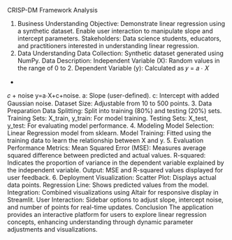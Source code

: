 CRISP-DM Framework Analysis
1. Business Understanding
Objective:
Demonstrate linear regression using a synthetic dataset.
Enable user interaction to manipulate slope and intercept parameters.
Stakeholders:
Data science students, educators, and practitioners interested in understanding linear regression.
2. Data Understanding
Data Collection:
Synthetic dataset generated using NumPy.
Data Description:
Independent Variable (X):
Random values in the range of 0 to 2.
Dependent Variable (y):
Calculated as 
𝑦
=
𝑎
⋅
𝑋
+
𝑐
+
noise
y=a⋅X+c+noise.
a: Slope (user-defined).
c: Intercept with added Gaussian noise.
Dataset Size:
Adjustable from 10 to 500 points.
3. Data Preparation
Data Splitting:
Split into training (80%) and testing (20%) sets.
Training Sets:
X_train, y_train: For model training.
Testing Sets:
X_test, y_test: For evaluating model performance.
4. Modeling
Model Selection:
Linear Regression model from sklearn.
Model Training:
Fitted using the training data to learn the relationship between X and y.
5. Evaluation
Performance Metrics:
Mean Squared Error (MSE):
Measures average squared difference between predicted and actual values.
R-squared:
Indicates the proportion of variance in the dependent variable explained by the independent variable.
Output:
MSE and R-squared values displayed for user feedback.
6. Deployment
Visualization:
Scatter Plot:
Displays actual data points.
Regression Line:
Shows predicted values from the model.
Integration:
Combined visualizations using Altair for responsive display in Streamlit.
User Interaction:
Sidebar options to adjust slope, intercept noise, and number of points for real-time updates.
Conclusion
The application provides an interactive platform for users to explore linear regression concepts, enhancing understanding through dynamic parameter adjustments and visualizations.

